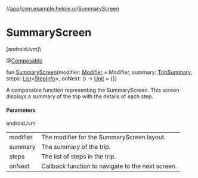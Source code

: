 //[app](../../index.md)/[com.example.helpie.ui](index.md)/[SummaryScreen](-summary-screen.md)

# SummaryScreen

[androidJvm]\

@[Composable](https://developer.android.com/reference/kotlin/androidx/compose/runtime/Composable.html)

fun [SummaryScreen](-summary-screen.md)(modifier: [Modifier](https://developer.android.com/reference/kotlin/androidx/compose/ui/Modifier.html) = Modifier, summary: [TripSummary](../com.example.helpie/-trip-summary/index.md), steps: [List](https://kotlinlang.org/api/latest/jvm/stdlib/kotlin.collections/-list/index.html)&lt;[StepInfo](../com.example.helpie/-step-info/index.md)&gt;, onNext: () -&gt; [Unit](https://kotlinlang.org/api/latest/jvm/stdlib/kotlin/-unit/index.html) = {})

A composable function representing the SummaryScreen. This screen displays a summary of the trip with the details of each step.

#### Parameters

androidJvm

| | |
|---|---|
| modifier | The modifier for the SummaryScreen layout. |
| summary | The summary of the trip. |
| steps | The list of steps in the trip. |
| onNext | Callback function to navigate to the next screen. |
